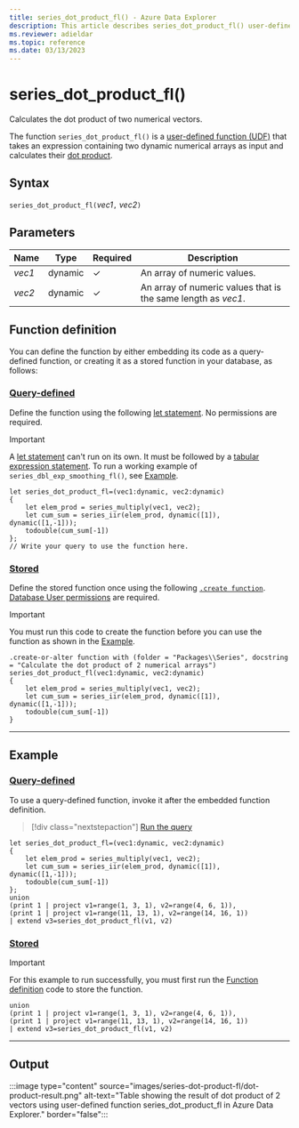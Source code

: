 ```yaml
---
title: series_dot_product_fl() - Azure Data Explorer
description: This article describes series_dot_product_fl() user-defined function in Azure Data Explorer.
ms.reviewer: adieldar
ms.topic: reference
ms.date: 03/13/2023
---
```

# series_dot_product_fl()

Calculates the dot product of two numerical vectors.

The function `series_dot_product_fl()` is a [user-defined function (UDF)](../query/functions/user-defined-functions.md) that takes an expression containing two dynamic numerical arrays as input and calculates their [dot product](https://en.wikipedia.org/wiki/Dot_product).

## Syntax

`series_dot_product_fl(`*vec1*`,` *vec2*`)`
  
## Parameters

|Name|Type|Required|Description|
|--|--|--|--|
|*vec1*|dynamic|&check;|An array of numeric values.|
|*vec2*|dynamic|&check;|An array of numeric values that is the same length as *vec1*.|

## Function definition

You can define the function by either embedding its code as a query-defined function, or creating it as a stored function in your database, as follows:

### [Query-defined](#tab/query-defined)

Define the function using the following [let statement](../query/letstatement.md). No permissions are required.

> [!IMPORTANT]
> A [let statement](../query/letstatement.md) can't run on its own. It must be followed by a [tabular expression statement](../query/tabularexpressionstatements.md). To run a working example of `series_dbl_exp_smoothing_fl()`, see [Example](#example).

```kusto
let series_dot_product_fl=(vec1:dynamic, vec2:dynamic)
{
    let elem_prod = series_multiply(vec1, vec2);
    let cum_sum = series_iir(elem_prod, dynamic([1]), dynamic([1,-1]));
    todouble(cum_sum[-1])
};
// Write your query to use the function here.
```

### [Stored](#tab/stored)

Define the stored function once using the following [`.create function`](../management/create-function.md). [Database User permissions](../management/access-control/role-based-access-control.md) are required.

> [!IMPORTANT]
> You must run this code to create the function before you can use the function as shown in the [Example](#example).

```kusto
.create-or-alter function with (folder = "Packages\\Series", docstring = "Calculate the dot product of 2 numerical arrays")
series_dot_product_fl(vec1:dynamic, vec2:dynamic)
{
    let elem_prod = series_multiply(vec1, vec2);
    let cum_sum = series_iir(elem_prod, dynamic([1]), dynamic([1,-1]));
    todouble(cum_sum[-1])
}
```

---

## Example

### [Query-defined](#tab/query-defined)

To use a query-defined function, invoke it after the embedded function definition.

> [!div class="nextstepaction"]
> <a href="https://dataexplorer.azure.com/clusters/help/databases/Samples?query=H4sIAAAAAAAAA32Qy4oDIRBF935FLRXMwk7IIqG/JAxNRivBwUdjq0yYzL9P9SMPwhB39+o5JeUww4DJ4tCZmLs+RVN07k6u5RW12plLOHqrJVBqbkmwHwZ0HMHo0E8YtDeRLy7b3l0mw0yK/R3QxXdD8Y/n1iZ+t0hYZvCD+hDPSa6oWDw5mlg+HfJFdhjv2O+elWBjYLxPNmRQcAVyfqHOUFWbjuGMnD60lqBIXZul2kjYjpWQ70lC1SurCFYzza6A3xmDgbpu/90pr+M6GvEHdvJymnUBAAA=" target="_blank">Run the query</a>

```kusto
let series_dot_product_fl=(vec1:dynamic, vec2:dynamic)
{
    let elem_prod = series_multiply(vec1, vec2);
    let cum_sum = series_iir(elem_prod, dynamic([1]), dynamic([1,-1]));
    todouble(cum_sum[-1])
};
union
(print 1 | project v1=range(1, 3, 1), v2=range(4, 6, 1)),
(print 1 | project v1=range(11, 13, 1), v2=range(14, 16, 1))
| extend v3=series_dot_product_fl(v1, v2)
```

### [Stored](#tab/stored)

> [!IMPORTANT]
> For this example to run successfully, you must first run the [Function definition](#function-definition) code to store the function.

```kusto
union
(print 1 | project v1=range(1, 3, 1), v2=range(4, 6, 1)),
(print 1 | project v1=range(11, 13, 1), v2=range(14, 16, 1))
| extend v3=series_dot_product_fl(v1, v2)
```

---

## Output

:::image type="content" source="images/series-dot-product-fl/dot-product-result.png" alt-text="Table showing the result of dot product of 2 vectors using user-defined function series_dot_product_fl in Azure Data Explorer." border="false":::
